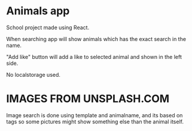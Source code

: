 # Animals app

School project made using React.

When searching app will show animals which has the exact search in the name.

"Add like" button will add a like to selected animal and shown in the left side.

No localstorage used.

# IMAGES FROM UNSPLASH.COM

Image search is done using template and animalname, and its based on tags so some pictures might show something else than the animal itself.
